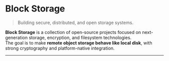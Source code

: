# Block Storage
> Building secure, distributed, and open storage systems.

**Block Storage** is a collection of open-source projects focused on next-generation storage, encryption, and filesystem technologies.  
The goal is to make **remote object storage behave like local disk**, with strong cryptography and platform-native integration.

---

